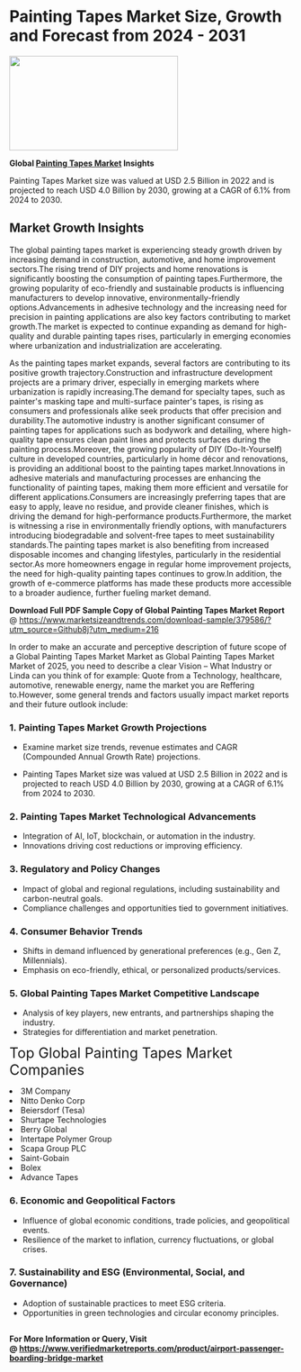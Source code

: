 <H1>Painting Tapes Market Size, Growth and Forecast from 2024 - 2031</H1><img class="aligncenter size-medium wp-image-584254" src="https://thirdeyenews.in/wp-content/uploads/2024/09/Global-Market-Research-300x168.jpeg" alt="" width="300" height="168" /><p><strong>Global&nbsp;<a href="https://www.marketsizeandtrends.com/download-sample/379586/?utm_source=Github8j?utm_medium=216">Painting Tapes Market</a> Insights</strong></p><p>Painting Tapes Market size was valued at USD 2.5 Billion in 2022 and is projected to reach USD 4.0 Billion by 2030, growing at a CAGR of 6.1% from 2024 to 2030.</p><p><h2>Market Growth Insights</h2> <p>The global painting tapes market is experiencing steady growth driven by increasing demand in construction, automotive, and home improvement sectors.The rising trend of DIY projects and home renovations is significantly boosting the consumption of painting tapes.Furthermore, the growing popularity of eco-friendly and sustainable products is influencing manufacturers to develop innovative, environmentally-friendly options.Advancements in adhesive technology and the increasing need for precision in painting applications are also key factors contributing to market growth.The market is expected to continue expanding as demand for high-quality and durable painting tapes rises, particularly in emerging economies where urbanization and industrialization are accelerating.</p> <p>As the painting tapes market expands, several factors are contributing to its positive growth trajectory.Construction and infrastructure development projects are a primary driver, especially in emerging markets where urbanization is rapidly increasing.The demand for specialty tapes, such as painter's masking tape and multi-surface painter's tapes, is rising as consumers and professionals alike seek products that offer precision and durability.The automotive industry is another significant consumer of painting tapes for applications such as bodywork and detailing, where high-quality tape ensures clean paint lines and protects surfaces during the painting process.Moreover, the growing popularity of DIY (Do-It-Yourself) culture in developed countries, particularly in home décor and renovations, is providing an additional boost to the painting tapes market.Innovations in adhesive materials and manufacturing processes are enhancing the functionality of painting tapes, making them more efficient and versatile for different applications.Consumers are increasingly preferring tapes that are easy to apply, leave no residue, and provide cleaner finishes, which is driving the demand for high-performance products.Furthermore, the market is witnessing a rise in environmentally friendly options, with manufacturers introducing biodegradable and solvent-free tapes to meet sustainability standards.The painting tapes market is also benefiting from increased disposable incomes and changing lifestyles, particularly in the residential sector.As more homeowners engage in regular home improvement projects, the need for high-quality painting tapes continues to grow.In addition, the growth of e-commerce platforms has made these products more accessible to a broader audience, further fueling market demand.<p><span class=""><strong>Download Full PDF Sample Copy of Global Painting Tapes Market Report</strong> @ <a href="https://www.marketsizeandtrends.com/download-sample/379586/?utm_source=Github8j?utm_medium=216" target="_blank">https://www.marketsizeandtrends.com/download-sample/379586/?utm_source=Github8j?utm_medium=216</a></span></p><p>In order to make an accurate and perceptive description of future scope of a Global&nbsp;Painting Tapes Market Market as Global&nbsp;Painting Tapes Market Market of 2025, you need to describe a clear Vision &ndash; What Industry or Linda can you think of for example: Quote from a Technology, healthcare, automotive, renewable energy, name the market you are Reffering to.However, some general trends and factors usually impact market reports and their future outlook include:</p><h3>1.&nbsp;<strong>Painting Tapes Market Growth Projections</strong></h3><ul><li>Examine market size trends, revenue estimates and CAGR (Compounded Annual Growth Rate) projections.</li><li><p>Painting Tapes Market size was valued at USD 2.5 Billion in 2022 and is projected to reach USD 4.0 Billion by 2030, growing at a CAGR of 6.1% from 2024 to 2030.</p></li></ul><h3>2.&nbsp;<strong>Painting Tapes Market Technological Advancements</strong></h3><ul><li>Integration of AI, IoT, blockchain, or automation in the industry.</li><li>Innovations driving cost reductions or improving efficiency.</li></ul><h3>3.&nbsp;<strong>Regulatory and Policy Changes</strong></h3><ul><li>Impact of global and regional regulations, including sustainability and carbon-neutral goals.</li><li>Compliance challenges and opportunities tied to government initiatives.</li></ul><h3>4.&nbsp;<strong>Consumer Behavior Trends</strong></h3><ul><li>Shifts in demand influenced by generational preferences (e.g., Gen Z, Millennials).</li><li>Emphasis on eco-friendly, ethical, or personalized products/services.</li></ul><h3>5.&nbsp;<strong>Global Painting Tapes Market Competitive Landscape</strong></h3><ul><li>Analysis of key players, new entrants, and partnerships shaping the industry.</li><li>Strategies for differentiation and market penetration.</li></ul><p data-pm-slice="1 1 []"><span style="color: inherit; font-family: inherit; font-size: 25px;">Top Global Painting Tapes Market Companies</span></p><div class="" data-test-id=""><p><li>3M Company</li><li> Nitto Denko Corp</li><li> Beiersdorf (Tesa)</li><li> Shurtape Technologies</li><li> Berry Global</li><li> Intertape Polymer Group</li><li> Scapa Group PLC</li><li> Saint-Gobain</li><li> Bolex</li><li> Advance Tapes</li></p></div><h3>6.&nbsp;<strong>Economic and Geopolitical Factors</strong></h3><ul><li>Influence of global economic conditions, trade policies, and geopolitical events.</li><li>Resilience of the market to inflation, currency fluctuations, or global crises.</li></ul><h3>7.&nbsp;<strong>Sustainability and ESG (Environmental, Social, and Governance)</strong></h3><ul><li>Adoption of sustainable practices to meet ESG criteria.</li><li>Opportunities in green technologies and circular economy principles.</li></ul><h2><strong style="font-size: 14px;">For More Information or Query, Visit @&nbsp;</strong><a style="background-color: #ffffff; font-size: 14px;" href="https://www.marketsizeandtrends.com/report/painting-tapes-market/" target="_blank">https://www.verifiedmarketreports.com/product/airport-passenger-boarding-bridge-market</a></h2>